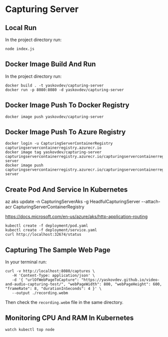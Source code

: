# Capturing Server

## Local Run

In the project directory run:

```shell
node index.js
```

## Docker Image Build And Run

In the project directory run:

```shell
docker build . -t yaskovdev/capturing-server
docker run -p 8080:8080 -d yaskovdev/capturing-server
```

## Docker Image Push To Docker Registry

```shell
docker image push yaskovdev/capturing-server
```

## Docker Image Push To Azure Registry

```shell
docker login -u CapturingServerContainerRegistry capturingservercontainerregistry.azurecr.io
docker image tag yaskovdev/capturing-server capturingservercontainerregistry.azurecr.io/capturingservercontainerregistry/capturing-server
docker image push capturingservercontainerregistry.azurecr.io/capturingservercontainerregistry/capturing-server
```

## Create Pod And Service In Kubernetes

az aks update -n CapturingServerAks -g HeadfulCapturingServer --attach-acr CapturingServerContainerRegistry

https://docs.microsoft.com/en-us/azure/aks/http-application-routing

```shell
kubectl create -f deployment/pod.yaml
kubectl create -f deployment/service.yaml
curl http://localhost:32674/status
```

## Capturing The Sample Web Page

In your terminal run:

```shell
curl -v http://localhost:8080/captures \
   -H 'Content-Type: application/json' \
   -d '{ "urlOfWebPageToCapture": "https://yaskovdev.github.io/video-and-audio-capturing-test/", "webPageWidth": 800, "webPageHeight": 600, "frameRate": 8, "durationInSeconds": 4 }' \
   --output ./recording.webm
```

Then check the `recording.webm` file in the same directory.

## Monitoring CPU And RAM In Kubernetes

```shell
watch kubectl top node
```
